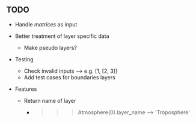 ## TODO

* Handle *matrices* as input

* Better treatment of layer specific data
    * Make pseudo layers?

* Testing
    * Check invalid inputs --> e.g. [1, [2, 3]]
    * Add test cases for boundaries layers

* Features
    * Return name of layer
        * >>> Atmosphere(0).layer_name --> 'Troposphere'

